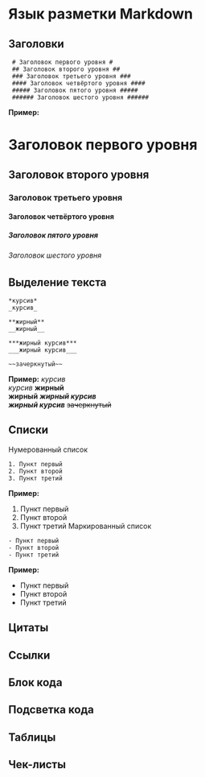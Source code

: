 # Язык разметки Markdown
## Заголовки
``` fix
 # Заголовок первого уровня #
 ## Заголовок второго уровня ##
 ### Заголовок третьего уровня ###
 #### Заголовок четвёртого уровня ####
 ##### Заголовок пятого уровня #####
 ###### Заголовок шестого уровня ######
```
**Пример:**
# Заголовок первого уровня
## Заголовок второго уровня
### Заголовок третьего уровня
#### Заголовок четвёртого уровня
##### Заголовок пятого уровня
###### Заголовок шестого уровня
## Выделение текста
``` fix
*курсив*  
_курсив_

**жирный**  
__жирный__

***жирный курсив***  
___жирный курсив___

~~зачеркнутый~~
```
**Пример:**
*курсив*  
_курсив_
**жирный**  
__жирный__
***жирный курсив***  
___жирный курсив___
~~зачеркнутый~~
## Списки
Нумерованный список
``` fix
1. Пункт первый
2. Пункт второй
3. Пункт третий
```
**Пример:**
1. Пункт первый
2. Пункт второй
3. Пункт третий
Маркированный список
``` fix
- Пункт первый
- Пункт второй
- Пункт третий
```
**Пример:**
- Пункт первый
- Пункт второй
- Пункт третий
## Цитаты
## Ссылки
## Блок кода 
## Подсветка кода
## Таблицы
## Чек-листы
